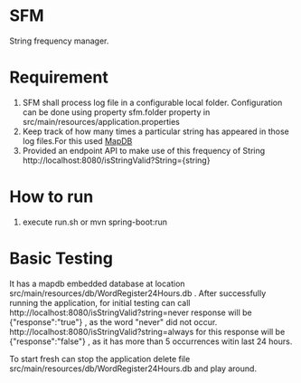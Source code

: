 # SFM
String frequency manager.

# Requirement
1. SFM shall process log file in a configurable local folder. Configuration can be done using property sfm.folder property in src/main/resources/application.properties
2. Keep track of how many times a particular string has appeared in those log files.For this used [MapDB](http://www.mapdb.org/)
3. Provided an endpoint API to make use of this frequency of String http://localhost:8080/isStringValid?String={string}

# How to run
1. execute run.sh or mvn spring-boot:run

# Basic Testing
It has a mapdb embedded database at location src/main/resources/db/WordRegister24Hours.db . After successfully running the application, for initial testing can call http://localhost:8080/isStringValid?string=never response will be {"response":"true"} , as the word "never" did not occur. http://localhost:8080/isStringValid?string=always for this response will be {"response":"false"} , as it has more than 5 occurrences witin last 24 hours.

To start fresh can stop the application delete file src/main/resources/db/WordRegister24Hours.db and play around.

